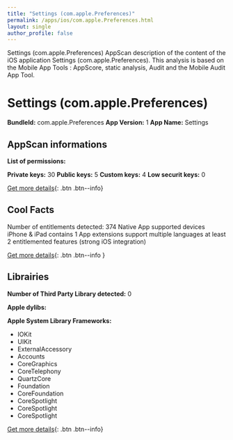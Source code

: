 ```yaml
---
title: "Settings (com.apple.Preferences)"
permalink: /apps/ios/com.apple.Preferences.html
layout: single
author_profile: false
---
```

Settings (com.apple.Preferences) AppScan description of the content of the iOS application Settings (com.apple.Preferences). This analysis is based on the Mobile App Tools : AppScore, static analysis, Audit and the Mobile Audit App Tool.

# Settings (com.apple.Preferences)

**BundleId:** com.apple.Preferences
**App Version:** 1
**App Name:** Settings


## AppScan informations 

**List of permissions:** 
  
  
**Private keys:** 30
**Public keys:** 5
**Custom keys:** 4
**Low securit keys:** 0
  
[Get more details](/pricing.html){: .btn .btn--info}

## Cool Facts

Number of entitlements detected: 374
Native App
supported devices iPhone & iPad
contains 1 App extensions
support multiple languages
at least 2 entitlemented features (strong iOS integration)
  
[Get more details](/pricing.html){: .btn .btn--info }

## Librairies 
**Number of Third Party Library detected:** 0


**Apple dylibs:**


**Apple System Library Frameworks:**
- IOKit
- UIKit
- ExternalAccessory
- Accounts
- CoreGraphics
- CoreTelephony
- QuartzCore
- Foundation
- CoreFoundation
- CoreSpotlight
- CoreSpotlight
- CoreSpotlight


  
[Get more details](/pricing.html){: .btn .btn--info}

